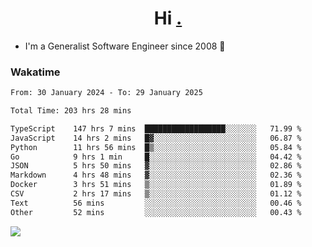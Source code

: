 <h1 align="center">Hi <a href="https://www.hackerrank.com/erasmosaraujo">.</a></h1>
 
- I'm a Generalist Software Engineer  since 2008 🚀
<!--  
<p align="left">
  <a href="https://github.com/erasmosoares/github-readme-stats">
    <img
      align="center"
      src="https://github-readme-stats.vercel.app/api/top-langs/?username=erasmosoares&theme=radical&layout=compact"
    />
  </a>
  <a href="https://github.com/erasmosoares/github-readme-stats">
    [![Harlok's WakaTime stats](https://github-readme-stats.vercel.app/api/wakatime?username=ffflabs)](https://github.com/anuraghazra/github-readme-stats)
  </a>
</p>

<!--
 ### Repo 
 
<p align="left">
 <a href="https://github.com/erasmosoares/github-readme-stats">
    <img
      align="center"
      height="165"
      src="https://github-readme-stats.vercel.app/api/pin?username=erasmosoares&repo=sample-node&title_color=fff&icon_color=f9f9f9&text_color=9f9f9f&bg_color=151515"
    />
  </a>
  <a href="https://github.com/erasmosoares/github-readme-stats">
    <img
      align="center"
      height="165"
      src="https://github-readme-stats.vercel.app/api/pin?username=erasmosoares&repo=sample-node&title_color=fff&icon_color=f9f9f9&text_color=9f9f9f&bg_color=151515"
    />
  </a>
</p>
-->

 ### Wakatime 

<!--START_SECTION:waka-->

```txt
From: 30 January 2024 - To: 29 January 2025

Total Time: 203 hrs 28 mins

TypeScript    147 hrs 7 mins  ██████████████████░░░░░░░   71.99 %
JavaScript    14 hrs 2 mins   █▓░░░░░░░░░░░░░░░░░░░░░░░   06.87 %
Python        11 hrs 56 mins  █▒░░░░░░░░░░░░░░░░░░░░░░░   05.84 %
Go            9 hrs 1 min     █░░░░░░░░░░░░░░░░░░░░░░░░   04.42 %
JSON          5 hrs 50 mins   ▓░░░░░░░░░░░░░░░░░░░░░░░░   02.86 %
Markdown      4 hrs 48 mins   ▓░░░░░░░░░░░░░░░░░░░░░░░░   02.36 %
Docker        3 hrs 51 mins   ▒░░░░░░░░░░░░░░░░░░░░░░░░   01.89 %
CSV           2 hrs 17 mins   ▒░░░░░░░░░░░░░░░░░░░░░░░░   01.12 %
Text          56 mins         ░░░░░░░░░░░░░░░░░░░░░░░░░   00.46 %
Other         52 mins         ░░░░░░░░░░░░░░░░░░░░░░░░░   00.43 %
```

<!--END_SECTION:waka-->

![](https://komarev.com/ghpvc/?username=erasmosoares&color=brightgreen)

